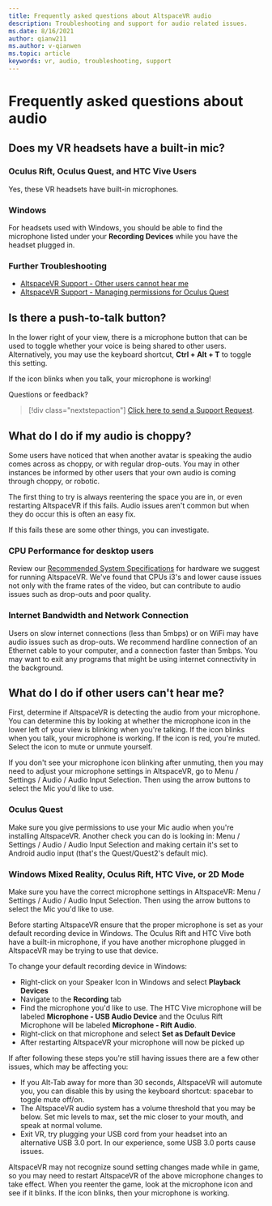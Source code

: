 ```yaml
---
title: Frequently asked questions about AltspaceVR audio
description: Troubleshooting and support for audio related issues.
ms.date: 8/16/2021
author: qianw211    
ms.author: v-qianwen
ms.topic: article
keywords: vr, audio, troubleshooting, support
---
```


# Frequently asked questions about audio

## Does my VR headsets have a built-in mic?

### Oculus Rift, Oculus Quest, and HTC Vive Users

Yes, these VR headsets have built-in microphones.

### Windows

For headsets used with Windows, you should be able to find the microphone listed under your **Recording Devices** while you have the headset plugged in.

### Further Troubleshooting

* [AltspaceVR Support - Other users cannot hear me](#what-do-i-do-if-other-users-cant-hear-me)
* [AltspaceVR Support - Managing permissions for Oculus Quest](../getting-started/oculus-controls.md#managing-permissions)

## Is there a push-to-talk button?

In the lower right of your view, there is a microphone button that can be used to toggle whether your voice is being shared to other users. Alternatively, you may use the keyboard shortcut, **Ctrl + Alt + T** to toggle this setting. 
 
If the icon blinks when you talk, your microphone is working!
 
Questions or feedback? 

> [!div class="nextstepaction"]
> [Click here to send a Support Request](https://help.altvr.com/hc/requests/new).

## What do I do if my audio is choppy?

Some users have noticed that when another avatar is speaking the audio comes across as choppy, or with regular drop-outs. You may in other instances be informed by other users that your own audio is coming through choppy, or robotic.

The first thing to try is always reentering the space you are in, or even restarting AltspaceVR if this fails. Audio issues aren't common but when they do occur this is often an easy fix. 

If this fails these are some other things, you can investigate. 

### CPU Performance for desktop users

Review our [Recommended System Specifications](../getting-started/system-requirements.md) for hardware we suggest for running AltspaceVR. We've found that CPUs i3's and lower cause issues not only with the frame rates of the video, but can contribute to audio issues such as drop-outs and poor quality.

### Internet Bandwidth and Network Connection

Users on slow internet connections (less than 5mbps) or on WiFi may have audio issues such as drop-outs. We recommend hardline connection of an Ethernet cable to your computer, and a connection faster than 5mbps. You may want to exit any programs that might be using internet connectivity in the background.

## What do I do if other users can't hear me?

First, determine if AltspaceVR is detecting the audio from your microphone. You can determine this by looking at whether the microphone icon in the lower left of your view is blinking when you're talking. If the icon blinks when you talk, your microphone is working. If the icon is red, you're muted. Select the icon to mute or unmute yourself.

If you don't see your microphone icon blinking after unmuting, then you may need to adjust your microphone settings in AltspaceVR, go to Menu / Settings / Audio / Audio Input Selection. Then using the arrow buttons to select the Mic you'd like to use.
 
### Oculus Quest 

Make sure you give permissions to use your Mic audio when you're installing AltspaceVR. Another check you can do is looking in: Menu / Settings / Audio / Audio Input Selection and making certain it's set to Android audio input (that's the Quest/Quest2's default mic).
 
### Windows Mixed Reality, Oculus Rift, HTC Vive, or 2D Mode

Make sure you have the correct microphone settings in AltspaceVR: Menu / Settings / Audio / Audio Input Selection. Then using the arrow buttons to select the Mic you'd like to use.

Before starting AltspaceVR ensure that the proper microphone is set as your default recording device in Windows. The Oculus Rift and HTC Vive both have a built-in microphone, if you have another microphone plugged in AltspaceVR may be trying to use that device.
 
To change your default recording device in Windows:
* Right-click on your Speaker Icon in Windows and select **Playback Devices**
* Navigate to the **Recording** tab
* Find the microphone you'd like to use. The HTC Vive microphone will be labeled **Microphone - USB Audio Device** and the Oculus Rift Microphone will be labeled **Microphone - Rift Audio**.
* Right-click on that microphone and select **Set as Default Device**
* After restarting AltspaceVR your microphone will now be picked up
 
If after following these steps you're still having issues there are a few other issues, which may be affecting you:
* If you Alt-Tab away for more than 30 seconds, AltspaceVR will automute you, you can disable this by using the keyboard shortcut: spacebar to toggle mute off/on.
* The AltspaceVR audio system has a volume threshold that you may be below. Set mic levels to max, set the mic closer to your mouth, and speak at normal volume.
* Exit VR, try plugging your USB cord from your headset into an alternative USB 3.0 port. In our experience, some USB 3.0 ports cause issues.

AltspaceVR may not recognize sound setting changes made while in game, so you may need to restart AltspaceVR of the above microphone changes to take effect.  When you reenter the game, look at the microphone icon and see if it blinks. If the icon blinks, then your microphone is working.